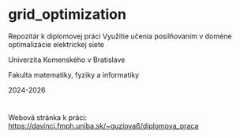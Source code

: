 # grid_optimization
Repozitár k diplomovej práci Využitie učenia posilňovaním v doméne optimalizácie elektrickej siete

Univerzita Komenského v Bratislave

Fakulta matematiky, fyziky a informatiky

2024-2026

#
Webová stránka k práci:
https://davinci.fmph.uniba.sk/~guziova6/diplomova_praca
